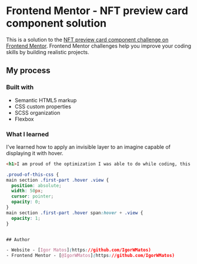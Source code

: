 # Frontend Mentor - NFT preview card component solution

This is a solution to the [NFT preview card component challenge on Frontend Mentor](https://www.frontendmentor.io/challenges/nft-preview-card-component-SbdUL_w0U). Frontend Mentor challenges help you improve your coding skills by building realistic projects. 

## My process

### Built with

- Semantic HTML5 markup
- CSS custom properties
- SCSS organization
- Flexbox

### What I learned

I've learned how to apply an invisible layer to an imagine capable of displaying it with hover.

```html
<h1>I am proud of the optimization I was able to do while coding, this time. Dimishing the lines of my work.</h1>
```
```css
.proud-of-this-css {
main section .first-part .hover .view {
  position: absolute;
  width: 50px;
  cursor: pointer;
  opacity: 0;
}
main section .first-part .hover span:hover + .view {
  opacity: 1;
}


## Author

- Website - [Igor Matos](https://github.com/IgorWMatos)
- Frontend Mentor - [@IgorWMatos](https://github.com/IgorWMatos)

